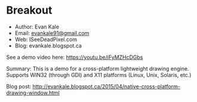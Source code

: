 Breakout
=========
- Author: Evan Kale
- Email: evankale91@gmail.com
- Web: ISeeDeadPixel.com
- Blog: evankale.blogspot.ca

See a demo video here:
https://youtu.be/iFyMZHcDGbs

Summary:
This is a demo for a cross-platform lightweight drawing engine.
Supports WIN32 (through GDI) and X11 platforms (Linux, Unix, Solaris, etc.)

Blog post:
http://evankale.blogspot.ca/2015/04/native-cross-platform-drawing-window.html
